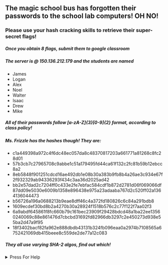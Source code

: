 ## The magic school bus has forgotten their passwords to the school lab computers! **OH NO!**  


### Please use your hash cracking skills to retrieve their super-secret flags!  


##### Once you obtain 8 flags, submit them to google classroom

##### The server is @ 150.136.212.179 and the students are named

- James
- Logan
- Alex
- Noel
- Walter
- Isaac
- Drew
- Mike

##### All of their passwords follow [a-zA-Z]{3}[0-9]{2} format, according to class policy!

##### Ms. Frizzle has the hashes though! They are:

- c1a449398a972c4f6dc48ec057da8c48370817203a661771a81268c8fc28d01
- 57b3cb7c27965708c9abbe1c51a179495fd44ca61f132c2fc81b59b12ebcc8a2
- 8eb5848f901251cdcd16ae492db1e08b30a383b9fb8b4a26ae3c934e67f2f932329ab94336293f434c3aa36d2025ad42
- bb2e57dad2c7204ff0c433e2fe7ebfac584cdf1b872d2781d06f069066df87dd09e5030e6009b1358e896438e975a23adaaba767d2c520ff02a1364136044473
- b56726a196a0688213b9eae8dff46c4a372fd180826c6c84a291bdb8
- 1609ecdef30bd8b2a4270b30a28924f1518b576c2c77f122f7aa02f3
- 6a9abdf645861f8fc660b79c161bec23909f29428bdcd48a1ba22ee13560240069c88e861476d7cbcbd31692fd82966db3297c2e450273d938e55ba2d47a9f95  
- 18f3402bacf82fa962e888dbdb43131b324fb096eaa0a2974b7108565a6752421069db415beee8c559de2de77a12c083

##### They all use varying SHA-2 algos, find out which!

<details>
  <summary> Press For Help </summary>
  
  Use the sha shaker hash cracker, along with the list of hashes to crack the passwords of these 8 Accounts
  
  to create the word list you can use this command:
  ```
  echo {\ ,{A..Z},{a..z}}{\ ,{A..Z},{a..z}}{\ ,{A..Z},{a..z}}{0..9}{0..9} > wordlist.txt
  ```
 
 
  
  </details>
  

